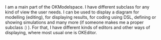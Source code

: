 I am a main part of the OKModelspace. I have different subclass for any kind of view the user needs. I can be used to display a diagram for modelling (editing), for displaying results, for coding using DSL, defining or showing simulations and many more (if someone makes me a proper subclass :) ). For that, I have different kinds of editors and other ways of displaying, where most usual one is OKEditor.